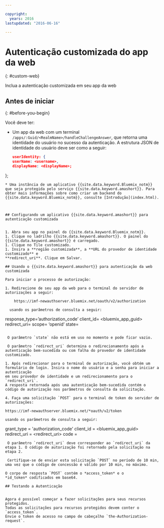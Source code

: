 ```yaml
---

copyright:
  years: 2016
lastupdated: "2016-06-16"

---
```


# Autenticação customizada do app da web
{: #custom-web}

Inclua a autenticação customizada em seu app da web

## Antes de iniciar
{: #before-you-begin}

Você deve ter:
* Um app da web com um terminal `/apps/:Guid/<RealmName>/handleChallengeAnswer`, que
retorna uma identidade do usuário no sucesso da autenticação. A estrutura JSON de identidade do usuário deve ser como a seguir:

   ```json
  userIdentity: {
  userName: <username>,
  displayName: <displayName>;
 };
```
* Uma instância de um aplicativo {{site.data.keyword.Bluemix_notm}} que seja protegida pelo serviço {{site.data.keyword.amashort}}. Para obter mais informações sobre como criar um backend do {{site.data.keyword.Bluemix_notm}}, consulte [Introdução](index.html).



## Configurando um aplicativo {{site.data.keyword.amashort}} para autenticação customizada


1. Abra seu app no painel do {{site.data.keyword.Bluemix_notm}}.
1. Clique no ladrilho {{site.data.keyword.amashort}}. O painel do {{site.data.keyword.amashort}} é carregado.
1. Clique no Tile customizado.
1. Insira a **região customizada**, a **URL do provedor de identidade customizado** e
**redirect_uri**. Clique em Salvar.

## Usando o {{site.data.keyword.amashort}} para autenticação da web customizada

Para iniciar o processo de autorização:

1. Redirecione de seu app da web para o terminal do servidor de autorizações a seguir:

    https://imf-newauthserver.bluemix.net/oauth/v2/authorization

  usando os parâmetros de consulta a seguir:
   ```
   response_type=’authorization_code’
   client_id= <bluemix\_app\_guid>
   redirect_uri= <uri for the redirect after getting an authorization code>
   scope= ‘openid’
   state= <state>
   ```

    O parâmetro `state` não está em uso no momento e pode ficar vazio.

    O parâmetro `redirect_uri` determina o redirecionamento após a autenticação bem-sucedida ou com falha do provedor de identidade customizado.

1. Após redirecionar para o terminal de autorização, você obtém um formulário de login. Insira o nome do usuário e a senha para iniciar a autenticação
em seu provedor de identidade e um redirecionamento para o `redirect_uri`.
A resposta retornada após uma autenticação bem-sucedida contém o código de autorização nos parâmetros de consulta da solicitação.

4. Faça uma solicitação `POST` para o terminal de token do servidor de autorizações:

 https://imf-newauthserver.bluemix.net/*oauth/v2/token

 usando os parâmetros de consulta a seguir:
 ```
 grant_type = 'authorization_code'
 client_id = <bluemix_app_guid>
 redirect_uri = <redirect_uri>
 code = <authorization code>
 ```
  O parâmetro `redirect_uri` deve corresponder ao `redirect_uri` da etapa 1. O código de autorização foi retornado pela solicitação na etapa 2.

  Certifique-se de enviar esta solicitação `POST` no período de 10 min, uma vez que o código de concessão é válido por 10 min, no máximo.

O corpo de resposta `POST` contém o *access_token* e o
*id_token* codificados em base64.

## Testando a Autenticação


Agora é possível começar a fazer solicitações para seus recursos protegidos.
Todas as solicitações para recursos protegidos devem conter o `access_token`.
Envie o token de acesso no campo de cabeçalho `the-Authorization-request`.
